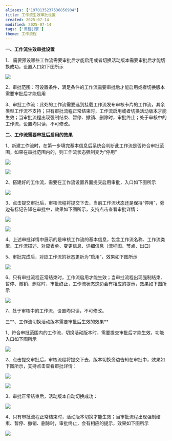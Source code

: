 ```yaml
---
aliases: ["1970135237536856904"]
title: 工作流生效审批设置
created: 2025-07-14
modified: 2025-07-14
tags: ['流程引擎']
theme: 工作流程
---
```


**一、工作流生效审批设置**

1、 需要预设哪些工作流需要审批后才能启用或者切换活动版本需要审批后才能切换成功，设置入口如下图所示

![](https://myhelpdoc.oss-cn-heyuan.aliyuncs.com/mdimages/55af795b025e1eefe2ca62db80877324.jpg)

2、审批范围：可设置条件，满足条件的工作流需要审批后才能启用或者切换版本需要审批后才能启用

3、审批工作流：此处的工作流需要选到挂载工作流发布审核卡片的工作流，其余类型工作流不支持；只有审批流程正常结束时，工作流启用或者切换活动版本才能生效；当审批流程出现强制结束、暂停、撤销、删除时，审批终止；处于审核中的工作流，设置均只读，不可修改。

**二、工作流需要审批后启用的效果**

1、新建工作流时，在第一步填完基本信息后系统会判断此工作流是否符合审批范围，如果在审批范围内的，则工作流状态强制变为“停用”

![](https://myhelpdoc.oss-cn-heyuan.aliyuncs.com/mdimages/e22ef52a561b23e7d4928f0dce8da006.jpg)

![](https://myhelpdoc.oss-cn-heyuan.aliyuncs.com/mdimages/68f410f6891665750407e0562775c5b8.jpg)

2、搭建好的工作流，需要在工作流设置界面提交启用审批，入口如下图所示

![](https://myhelpdoc.oss-cn-heyuan.aliyuncs.com/mdimages/39ecd7ab82b6a17bb4923b57ac256840.jpg)

3、点击提交审批后，审核流程将提交下去，当前工作流状态还是保持“停用”，旁边有标记告知在审批中，效果如下图所示，支持点击查看审批详情：

![](https://myhelpdoc.oss-cn-heyuan.aliyuncs.com/mdimages/787164f9bc3ca539ce81abe3d4c90574.jpg)

![](https://myhelpdoc.oss-cn-heyuan.aliyuncs.com/mdimages/2d8e5646de4e2cd0e27c828c720a1131.jpg)

4、上述审批详情中展示的是审核工作流的基本信息，包含工作流名称、工作流类型、工作流描述、对应表单、变更信息、详细信息（流程图、节点、出口）

5、审批完成后，对应工作流的状态更新为“启用”，效果如下图所示

![](https://myhelpdoc.oss-cn-heyuan.aliyuncs.com/mdimages/1f55e481849b155adf3d0ee94a294647.jpg)

6、只有审批流程正常结束时，工作流启用才能生效；当审批流程出现强制结束、暂停、撤销、删除时，审批终止，工作流状态这边会有相应的提示，效果如下图所示

![](https://myhelpdoc.oss-cn-heyuan.aliyuncs.com/mdimages/572f72625b4c2f339f7c8c8d1c220805.jpg)

7、处于审核中的工作流，设置均只读，不可修改。

三**、工作流切换活动版本需要审批后生效的效果**

1、符合审批范围内的工作流，切换活动版本时，需要提交审批后才能生效，功能入口如下图所示

![](https://myhelpdoc.oss-cn-heyuan.aliyuncs.com/mdimages/24c3824fd1d3c4c82f6c3027812cec4d.jpg)

2、点击提交审批后，审核流程将提交下去，版本切换旁边告知在审批中，效果如下图所示，支持点击查看审批详情：

**![](https://myhelpdoc.oss-cn-heyuan.aliyuncs.com/mdimages/ee212c88aeba2faaba8b3c739394e9ed.jpg)**

**![](https://myhelpdoc.oss-cn-heyuan.aliyuncs.com/mdimages/d48b3a3948fbe1e32de1e660f923df39.jpg)**

3、审批正常结束后，活动版本自动切换成功：

**![](https://myhelpdoc.oss-cn-heyuan.aliyuncs.com/mdimages/917a3e92b29b8598e7bc3ec79e48cf11.jpg)**

4、只有审批流程正常结束时，活动版本切换才能生效；当审批流程出现强制结束、暂停、撤销、删除时，审批终止，会有相应的提示，效果如下图所示

**![](https://myhelpdoc.oss-cn-heyuan.aliyuncs.com/mdimages/144a5ed65b9b31aa105367d34d46a290.jpg)**

